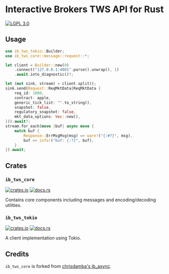 # Interactive Brokers TWS API for Rust
[![LGPL 3.0](https://img.shields.io/crates/l/ib_tws_core?style=for-the-badge)](https://choosealicense.com/licenses/lgpl-3.0/)

## Usage
```rust
use ib_tws_tokio::Builder;
use ib_tws_core::message::request::*;

let client = Builder::new(0)
	.connect("127.0.0.1:4001".parse().unwrap(), 1)
	.await.into_diagnostic()?;

let (mut sink, stream) = client.split();
sink.send(Request::ReqMktData(ReqMktData {
	req_id: 1000,
	contract: apple,
	generic_tick_list: "".to_string(),
	snapshot: false,
	regulatory_snapshot: false,
	mkt_data_options: Vec::new(),
})).await?;
stream.for_each(move |buf| async move {
	match buf {
		Response::ErrMsgMsg(msg) => warn!("{:#?}", msg),
		buf => info!("buf: {:?}", buf),
	}
}).await;
```

## Crates
### `ib_tws_core`
[![crates.io](https://img.shields.io/crates/v/ib_tws_core?style=for-the-badge)](https://crates.io/crates/ib_tws_core) [![docs.rs](https://img.shields.io/badge/docs.rs-ib_tws_core-rs?style=for-the-badge)](https://docs.rs/ib_tws_core)

Contains core components including messages and encoding/decoding utilities.

### `ib_tws_tokio`
[![crates.io](https://img.shields.io/crates/v/ib_tws_tokio?style=for-the-badge)](https://crates.io/crates/ib_tws_core) [![docs.rs](https://img.shields.io/badge/docs.rs-ib_tws_tokio-rs?style=for-the-badge)](https://docs.rs/ib_tws_tokio)

A client implementation using Tokio.

## Credits
`ib_tws_core` is forked from [chrisdamba's ib_async](https://github.com/chrisdamba/ib_async).
